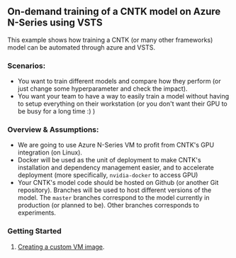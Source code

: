 ## On-demand training of a CNTK model on Azure N-Series using VSTS

This example shows how training a CNTK (or many other frameworks) model can be automated through azure and VSTS.

### Scenarios:
* You want to train different models and compare how they perform (or just change some hyperparameter and check the impact).
* You want your team to have a way to easily train a model without having to setup everything on their workstation (or you don't want their GPU to be busy for a long time :) )

### Overview & Assumptions:
* We are going to use Azure N-Series VM to profit from CNTK's GPU integration (on Linux).
* Docker will be used as the unit of deployment to make CNTK's installation and dependency management easier, and to accelerate deployment (more specifically, `nvidia-docker` to access GPU)
* Your CNTK's model code should be hosted on Github (or another Git repository). Branches will be used to host different versions of the model. The `master` branches correspond to the model currently in production (or planned to be). Other branches corresponds to experiments.

### Getting Started

1. [Creating a custom VM image](/doc/custom-image.md).



